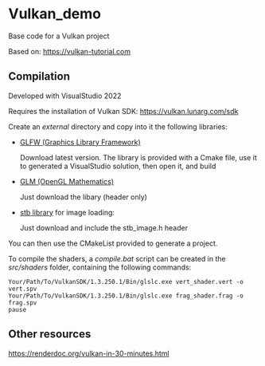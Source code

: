 # Vulkan_demo
Base code for a Vulkan project

Based on: https://vulkan-tutorial.com


## Compilation

Developed with VisualStudio 2022


Requires the installation of Vulkan SDK: https://vulkan.lunarg.com/sdk


Create an *external* directory and copy into it the following libraries:

* [GLFW (Graphics Library Framework)](https://www.glfw.org/)

  Download latest version. The library is provided with a Cmake file, use it to generated a VisualStudio solution, then open it, and build
  
* [GLM (OpenGL Mathematics)](https://github.com/g-truc/glm)

  Just download the libary (header only)

* [stb library](https://github.com/nothings/stb) for image loading:

  Just download and include the stb_image.h header


You can then use the CMakeList provided to generate a project.


To compile the shaders, a *compile.bat* script can be created in the *src/shaders* folder, containing the following commands:

```
Your/Path/To/VulkanSDK/1.3.250.1/Bin/glslc.exe vert_shader.vert -o vert.spv
Your/Path/To/VulkanSDK/1.3.250.1/Bin/glslc.exe frag_shader.frag -o frag.spv
pause
```


## Other resources

https://renderdoc.org/vulkan-in-30-minutes.html

